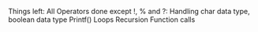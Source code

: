 Things left:
All Operators done except !, % and ?:
Handling char data type, boolean data type
Printf()
Loops
Recursion
Function calls
